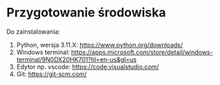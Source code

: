 # Przygotowanie środowiska

Do zainstalowania:
1. Python, wersja 3.11.X: <https://www.python.org/downloads/>
2. Windows terminal: <https://apps.microsoft.com/store/detail/windows-terminal/9N0DX20HK701?hl=en-us&gl=us>
3. Edytor np. vscode: <https://code.visualstudio.com/>
4. Git: <https://git-scm.com/>
